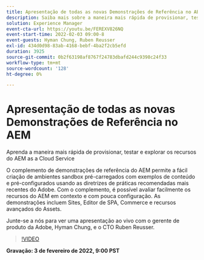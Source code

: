 ```yaml
---
title: Apresentação de todas as novas Demonstrações de Referência no AEM
description: Saiba mais sobre a maneira mais rápida de provisionar, testar e explorar os recursos do AEM as a Cloud Service com o complemento Demonstrações de referência.
solution: Experience Manager
event-cta-url: https://youtu.be/FEREXV826NQ
event-start-time: 2022-02-03 09:00-8
event-guests: Hyman Chung, Ruben Reusser
exl-id: 434d0d98-83ab-4168-bebf-4ba2f2cb5efd
duration: 3925
source-git-commit: 0b2f63198af8767f24783dbafd244c9398c24f33
workflow-type: tm+mt
source-wordcount: '128'
ht-degree: 0%

---
```


# Apresentação de todas as novas Demonstrações de Referência no AEM

Aprenda a maneira mais rápida de provisionar, testar e explorar os recursos do AEM as a Cloud Service

O complemento de demonstrações de referência do AEM permite a fácil criação de ambientes sandbox pré-carregados com exemplos de conteúdo e pré-configurados usando as diretrizes de práticas recomendadas mais recentes do Adobe. Com o complemento, é possível avaliar facilmente os recursos do AEM em contexto e com pouca configuração. As demonstrações incluem Sites, Editor de SPA, Commerce e recursos avançados do Assets.

Junte-se a nós para ver uma apresentação ao vivo com o gerente de produto da Adobe, Hyman Chung, e o CTO Ruben Reusser.

>[!VIDEO](https://video.tv.adobe.com/v/340236/?quality=12&learn=on)

**Gravação: 3 de fevereiro de 2022, 9:00 PST**

